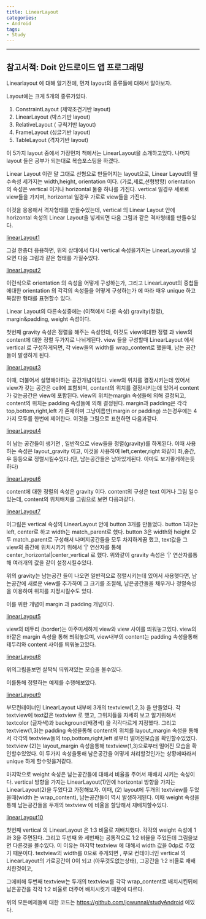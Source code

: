 ```yaml
---
title: LinearLayout
categories:
- Android
tags:
- Study
---
```


---
참고서적: Doit 안드로이드 앱 프로그래밍
---

Linearlayout 에 대해 알기전에, 먼저 layout의 종류들에 대해서 알아보자.

Layout에는 크게 5개의 종류가있다.

1. ConstraintLayout (제약조건기반 layout)
2. LinearLayout (박스기반 layout)
3. RelativeLayout ( 규칙기반 layout)
4. FrameLayout (싱글기반 layout)
5. TableLayout (격자기반 layout)

이 5가지 layout 중에서 가장먼저 책에서는 LinearLayout을 소개하고있다.
나머지 layout 들은 공부가 되는대로 복습포스팅을 하겠다.

Linear Layout 이란 말 그대로 선형으로 만들어지는 layout으로, Linear Layout의 필수속성 세가지는 width,height, orientation 이다. (가로,세로,선형방향)
orientation 의 속성은 vertical 이거나 horizontal 둘중 하나를 가진다.
vertical 일경우 세로로 view들을 가지며, horizontal 일경우 가로로 view들을 가진다.

이것을 응용해서 격자형태를 만들수있는데, vertical 의 Linear Layout 안에 horizontal 속성의 Linear Layout을 넣게되면 다음 그림과 같은 격자형태를 만들수있다.

[linearLayout1](/assets/LinearLayout1.JPG)

그걸 한층더 응용하면, 위의 상태에서 다시 vertical 속성을가지는 LinearLayout을 넣으면 다음 그림과 같은 형태를 가질수있다.

[linearLayout2](/assets/LinearLayout2.JPG)

이런식으로 orientation 의 속성을 어떻게 구성하는가, 그리고 LinearLayout의 중첩들에대한 orientation 의 각각의 속성들을 어떻게 구성하는가 에 따라 매우 unique 하고 복잡한 형태를 표현할수 있다.

Linear Layout의 다른속성중에는 (이책에서 다룬 속성) gravity(정렬), margin&padding, weight 속성이다.

첫번째 gravity 속성은 정렬을 해주는 속성인데, 이것도 view에대한 정렬 과 view의 content에 대한 정렬 두가지로 나뉘게된다.
view 들을 구성할때 LinearLayout 에서 vertical 로 구성하게되면, 각 view들의 width를 wrap_content로 했을때, 남는 공간들이 발생하게 된다.

[linearLayout3](/assets/LinearLayout3.JPG)

이때, 더불어서 설명해야하는 공간개념이있다.
view의 위치를 결정시키는데 있어서 view가 갖는 공간은 cell에 포함되며,
content의 위치를 결정시키는데 있어서 content가 갖는공간은 view에 포함된다.
view의 위치는margin 속성들에 의해 결정되고, content의 위치는 padding 속성들에 의해 결정된다. margin과 padding은 각각 top,bottom,right,left 가 존재하며 그냥이름만(margin or padding) 쓰는경우에는 4가지 모두를 한번에 제어한다.
이것을 그림으로 표현하면 다음과같다.

[linearLayout4](/assets/LinearLayout4.JPG)

이 남는 공간들이 생기면 , 일반적으로 view들을 정렬(gravity)를 하게된다.
이때 사용하는 속성은 layout_gravity 이고, 이것을 사용하여 left,center,right 와같이 
좌,중간,우 등등으로 정렬시킬수있다.(단, 남는공간들은 남아있게된다. 아마도 보기좋게하는듯 하다)

[linearLayout6](/assets/LinearLayout6.JPG)

content에 대한 정렬의 속성은 gravity 이다. 
content의 구성은 text 이거나 그림 일수있는데, content의 위치배치를 그림으로 보면 다음과같다.


[linearLayout7](/assets/LinearLayout7.JPG)

이그림은 vertical 속성의 LinearLayout 안에 button 3개를 만들었다.
button 1과2는 left, center로 하고 width는 match_parent로 했다.
button 3은 width와 height 모두 match_parent로 구성해서 나머지공간들을 모두 차지하게끔 했고, text값을 그 view의 중간에 위치시키기 위해서 '|' 연산자를 통해 center_horizontal|center_vertical 로 했다. 
위와같이 gravity 속성은 '|' 연산자를통해 여러개의 값을 같이 설정시킬수있다.

위의 gravity는 남는공간 들이 나오면 일반적으로 정렬시키는데 있어서 사용햇다면,
남는공간에 새로운 view를 추가하여 그 크기를 조절해, 남은공간들을 채우거나 정렬속성을 이용하여 위치를 지정시킬수도 있다.

이를 위한 개념이 margin 과 padding  개념이다.

[linearLayout5](/assets/LinearLayout5.JPG)

view의 테두리 (border)는 아주미세하게 view와 view 사이를 띄워놓고있다.
view의 바깥은 margin 속성을 통해 띄워놓으며, view내부의 content는 padding 속성을통해
테두리와 content 사이를 띄워놓고있다.

[linearLayout8](/assets/LinearLayout8.JPG)

위의그림을보면 살짝씩 띄워져있는 모습을 볼수있다.

이를통해 정렬하는 예제를 수행해보았다.

[linearLayout9](/assets/LinearLayout9.JPG)

부모컨테이너인 LinearLayout 내부에 3개의 textview(1,2,3) 을 만들었다.
각 textview에 text값은 textview 로 했고, 그위치들을 자세히 보고 알기위해서 
textcolor (글자색)과 background(배경색) 을 각각다르게 지정했다.
그리고 textview(1,3)는 padding 속성을통해 content의 위치를  layout_margin 속성을 통해서 각각의 textview들의 top,bottom,right,left 로부터 떨어진모습을 확인할수있었다.
textview (2)는 layout_margin 속성을통해 textview(1,3)으로부터 떨어진 모습을 확인할수있었다. 이 두가지 속성을통해 남은공간을 어떻게 처리할것인가는 상황에따라서 unique 하게 할수잇을거같다.

마지막으로 weight 속성은 남는공간들에 대해서 비율을 주어서 재배치 시키는 속성이다.
vertical 방향을 가지는 LinearLayout(1)안에 horizontal 방향을 가지는 LinearLayout(2)을 두었다고 가정해보자.
이때, (2) layout에 두개의 textview를 두었을때(width 는 wrap_content), 남는공간들이 역시 발생하게된다. 이때 weight 속성을 통해 남는공간들을 두개의 textview 에 비율을 할당해서 재배치할수있다.

[linearLayout10](/assets/LinearLayout10.JPG)

첫번째 vertical 의 LinearLayout 은 1:3 비율로 재배치했다.
각각의 weight 속성에 1과 3을 주면된다.
그리고 두번째 와 세번째는 공통적으로 1:2 비율을 주었든데 그림을보면 다른것을 볼수있다.
이 이유는 마지막 textview 에 대해서 width 값을 0dp로 주었기 때문이다.
textview의 width를 0으로 주게되면 , 부모 컨테이너인 vertical 의 LinearLayout의 가로공간이 0이 되고 (아무것도없는상태), 그공간을 1:2 비율로 재배치한것이고,

그에비해 두번째 textview는 두개의 textview를 각각 wrap_content로 배치시킨뒤에 남은공간을 각각 1:2 비율로 더주어 배치시켯기 때문에 다르다.

위의 모든예제들에 대한 코드는 https://github.com/jowunnal/studyAndroid 에있다.
